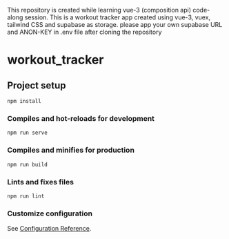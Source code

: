 This repository is created while learning vue-3 (composition api) code-along session. This is a workout tracker app created using vue-3, vuex, tailwind CSS and supabase as storage.
please app your own supabase URL and ANON-KEY in .env file after cloning the repository

# workout_tracker

## Project setup
```
npm install
```

### Compiles and hot-reloads for development
```
npm run serve
```

### Compiles and minifies for production
```
npm run build
```

### Lints and fixes files
```
npm run lint
```

### Customize configuration
See [Configuration Reference](https://cli.vuejs.org/config/).

